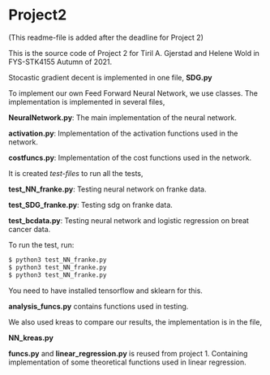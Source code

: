 # Project2

(This readme-file is added after the deadline for Project 2)

This is the source code of Project 2 for Tiril A. Gjerstad and Helene Wold in FYS-STK4155 Autumn of 2021.

Stocastic gradient decent is implemented in one file, **SDG.py**

To implement our own Feed Forward Neural Network, we use classes. The implementation is implemented in several files, 

**NeuralNetwork.py**: The main implementation of the neural network. 

**activation.py**: Implementation of the activation functions used in the network.

**costfuncs.py**: Implementation of the cost functions used in the network. 
 
It is created *test-files* to run all the tests,

**test_NN_franke.py**: Testing neural network on franke data.

**test_SDG_franke.py**: Testing sdg on franke data.

**test_bcdata.py**: Testing neural network and logistic regression on breat cancer data.

To run the test, run:

```python
$ python3 test_NN_franke.py
$ python3 test_NN_franke.py
$ python3 test_NN_franke.py
```

You need to have installed tensorflow and sklearn for this.

**analysis_funcs.py** contains functions used in testing. 

We also used kreas to compare our results, the implementation is in the file, 

**NN_kreas.py**

**funcs.py** and **linear_regression.py** is reused from project 1. Containing implementation of some theoretical functions used in linear regression. 



